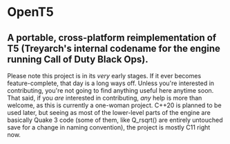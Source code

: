 # OpenT5

## A portable, cross-platform reimplementation of T5 (Treyarch's internal codename for the engine running Call of Duty Black Ops).

Please note this project is in its *very* early stages. If it ever becomes feature-complete, that day is a long ways off. Unless you're interested in contributing, you're not going to find anything useful here anytime soon. That said, if you *are* interested in contributing, *any* help is more than welcome, as this is currently a one-woman project. C++20 is planned to be used later, but seeing as most of the lower-level parts of the engine are basically Quake 3 code (some of them, like Q_rsqrt() are entirely untouched save for a change in naming convention), the project is mostly C11 right now.
